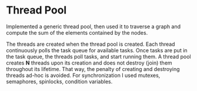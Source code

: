 # Thread Pool

Implemented a generic thread pool, then used it to traverse a graph and compute the sum of the elements contained by the nodes.

The threads are created when the thread pool is created.
Each thread continuously polls the task queue for available tasks.
Once tasks are put in the task queue, the threads poll tasks, and start running them.
A thread pool creates **N** threads upon its creation and does not destroy (join) them throughout its lifetime.
That way, the penalty of creating and destroying threads ad-hoc is avoided.
For synchronization I used mutexes, semaphores, spinlocks, condition variables.

